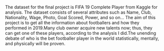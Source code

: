 The dataset for the final project is FIFA 19 Complete Player from Kaggle for analysis.
The dataset consists of several attributes such as Name, Club, Nationality, Wage, Photo, Goal Scored, Power, and so on...
The aim of this project is to get all the information about footballers and how they performed in 2019.Many club owner acquire new talents now; thus, they can get one of these players, according to the analysis I did.The unending debate of who is the bet footballer player in the world statistically, mentally, and physically will be proven.


